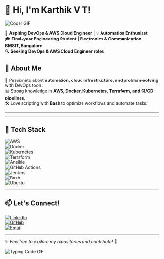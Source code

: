 # 👋 Hi, I'm Karthik V T!  

![Coder GIF](https://media.giphy.com/media/qgQUggAC3Pfv687qPC/giphy.gif)  

🚀 **Aspiring DevOps & AWS Cloud Engineer** | 💡 **Automation Enthusiast**  
🎓 **Final-year Engineering Student | Electronics & Communication | BMSIT, Bangalore**  
🔍 **Seeking DevOps & AWS Cloud Engineer roles**  

## 🌟 About Me  
🔧 Passionate about **automation, cloud infrastructure, and problem-solving** with DevOps tools.  
📊 Strong knowledge in **AWS, Docker, Kubernetes, Terraform, and CI/CD pipelines**.  
🛠 Love scripting with **Bash** to optimize workflows and automate tasks.  

---

---

## 🚀 Tech Stack  

![AWS](https://img.shields.io/badge/AWS-232F3E?style=flat&logo=amazon-aws&logoColor=white)  
![Docker](https://img.shields.io/badge/Docker-2496ED?style=flat&logo=docker&logoColor=white)  
![Kubernetes](https://img.shields.io/badge/Kubernetes-326CE5?style=flat&logo=kubernetes&logoColor=white)  
![Terraform](https://img.shields.io/badge/Terraform-623CE4?style=flat&logo=terraform&logoColor=white)  
![Ansible](https://img.shields.io/badge/Ansible-EE0000?style=flat&logo=ansible&logoColor=white)  
![GitHub Actions](https://img.shields.io/badge/GitHub%20Actions-2088FF?style=flat&logo=github-actions&logoColor=white)  
![Jenkins](https://img.shields.io/badge/Jenkins-D24939?style=flat&logo=jenkins&logoColor=white)  
![Bash](https://img.shields.io/badge/Bash-4EAA25?style=flat&logo=gnu-bash&logoColor=white)  
![Ubuntu](https://img.shields.io/badge/Ubuntu-E95420?style=flat&logo=ubuntu&logoColor=white)  

---

## 📫 Let's Connect!  

[![LinkedIn](https://img.shields.io/badge/LinkedIn-0077B5?style=flat&logo=linkedin&logoColor=white)](https://www.linkedin.com/in/karthik67/)  
[![GitHub](https://img.shields.io/badge/GitHub-181717?style=flat&logo=github&logoColor=white)](https://github.com/karthikvt22)  
[![Email](https://img.shields.io/badge/Email-D14836?style=flat&logo=gmail&logoColor=white)](mailto:vtkarthik22@gmail.com)  

---

✨ *Feel free to explore my repositories and contribute!* 🚀  

![Typing Code GIF](https://media.giphy.com/media/LMcB8XospGZO8UQq87/giphy.gif)  
